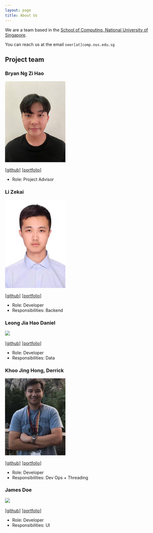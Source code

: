 ```yaml
---
layout: page
title: About Us
---
```


We are a team based in the [School of Computing, National University of Singapore](http://www.comp.nus.edu.sg).

You can reach us at the email `seer[at]comp.nus.edu.sg`

## Project team

### Bryan Ng Zi Hao

<img src="images/bryanngzh.png" width="200px">

[[github](https://github.com/bryanngzh)]
[[portfolio](team/johndoe.md)]

* Role: Project Advisor

### Li Zekai

<div align=left><img src="images/lizekai-richard.png" alt="lizekai-richard" style="zoom:100%;" width=200px /></div>

 

[[github](http://github.com/johndoe)]
[[portfolio](team/johndoe.md)]

* Role: Developer
* Responsibilities: Backend

### Leong Jia Hao Daniel

<img src="images/leongdl135.png" width="200px">

[[github](http://github.com/leongdl135)] [[portfolio](team/johndoe.md)]

* Role: Developer
* Responsibilities: Data

### Khoo Jing Hong, Derrick 

<img src="images/drkkjh.png" width="200px">

[[github](http://github.com/drkkjh)]
[[portfolio](team/johndoe.md)]

* Role: Developer
* Responsibilities: Dev Ops + Threading

### James Doe

<img src="images/johndoe.png" width="200px">

[[github](http://github.com/johndoe)]
[[portfolio](team/johndoe.md)]

* Role: Developer
* Responsibilities: UI
